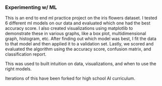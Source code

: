 ### Experimenting w/ ML

This is an end to end ml practice project on the iris flowers dataset. I tested 6 different ml models on our data and evaluated which one had the best accuracy score. I also created visualizations using matplotlib to demonstrate these in various graphs, like a box plot, multidimensional graph, histogram, etc. After finding out which model was best, I fit the data to that model and then applied it to a validation set. Lastly, we scored and evaluated the algorithm using the accuracy score, confusion matrix, and classification report. 

This was used to built intuition on data, visualizations, and when to use the right models. 

Iterations of this have been forked for high school AI curriculum.
